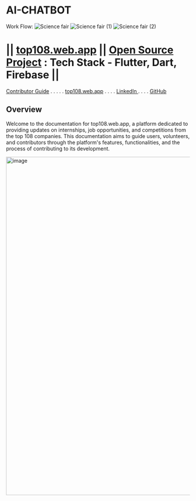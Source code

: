 # AI-CHATBOT

Work Flow:
![Science fair](https://github.com/AI-Chatbot-Project/AI-CHATBOT/assets/112231455/a344b525-5c95-4b8f-aed7-0e90f4c50a61)
![Science fair (1)](https://github.com/AI-Chatbot-Project/AI-CHATBOT/assets/112231455/d2c6f5e1-e10f-4b33-845f-a2244cfb8795)
![Science fair (2)](https://github.com/AI-Chatbot-Project/AI-CHATBOT/assets/112231455/fd7304b3-ba14-4d5d-8067-7bea46f3719f)



# || [top108.web.app](https://top108.web.app/) ||  [Open Source Project](https://github.com/S-H-E-R-Development/top108/tree/main) : Tech Stack - Flutter, Dart, Firebase || 
[Contributor Guide](#contributor-guide) . . . . .    [top108.web.app](https://top108.web.app/) . . . . <a href = "https://www.linkedin.com/company/98176407/admin/feed/posts/"> LinkedIn </a> . . . . [GitHub](https://github.com/S-H-E-R-Development/top108/tree/main)

## Overview

Welcome to the documentation for top108.web.app, a platform dedicated to providing updates on internships, job opportunities, and competitions from the top 108 companies. This documentation aims to guide users, volunteers, and contributors through the platform's features, functionalities, and the process of contributing to its development.

<img width="925" alt="image" src="https://github.com/S-H-E-R-Development/top108/assets/112231455/61660513-056a-4217-ab3f-69a6ee3797d9">
